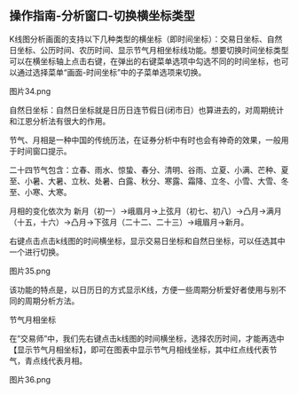 ## 操作指南-分析窗口-切换横坐标类型

K线图分析画面的支持以下几种类型的横坐标（即时间坐标）：交易日坐标、自然日坐标、公历时间、农历时间、显示节气月相坐标线功能。想要切换时间坐标类型可以在横坐标轴上点击右键，在弹出的右键菜单选项中勾选不同的时间坐标，也可以通过选择菜单“画面-时间坐标”中的子菜单选项来切换。


图片34.png

自然日坐标：自然日坐标就是日历日连节假日(闭市日）也算进去的，对周期统计和江恩分析法有很大的作用。

节气、月相是一种中国的传统历法，在证券分析中有时也会有神奇的效果，一般用于时间窗口提示。

二十四节气包含：立春、雨水、惊蛰、春分、清明、谷雨、立夏、小满、芒种、夏至、小暑、大暑、立秋、处暑、白露、秋分、寒露、霜降、立冬、小雪、大雪、冬至、小寒、大寒。

月相的变化依次为 新月（初一）→峨眉月→上弦月（初七、初八）→凸月→满月（十五，十六）→凸月→下弦月（二十二、二十三）→峨眉月→新月。

右键点击点击k线图的时间横坐标，显示交易日坐标和自然日坐标，可以任选其中一个进行切换。 


图片35.png

该功能的特点是，以日历日的方式显示K线，方便一些周期分析爱好者使用与别不同的周期分析方法。

节气月相坐标

在”交易师”中，我们先右键点击k线图的时间横坐标，选择农历时间，才能再选中【显示节气月相坐标】，即可在图表中显示节气月相线坐标，其中红点线代表节气，青点线代表月相。



图片36.png